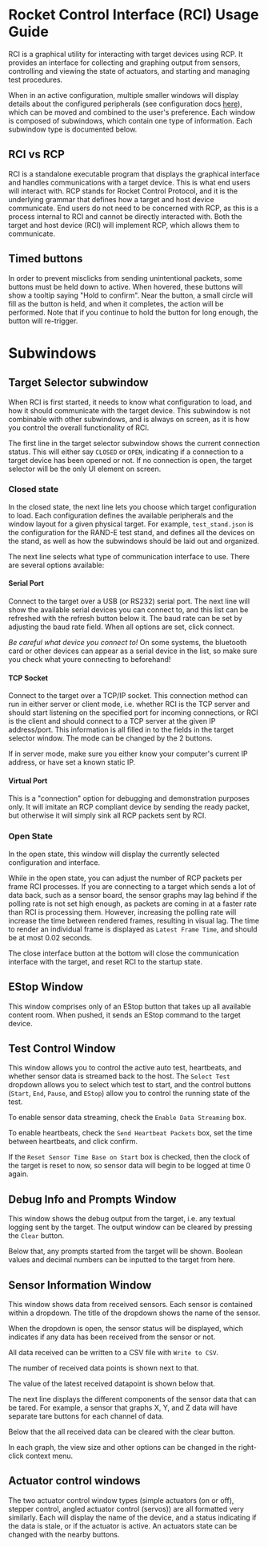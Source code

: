 # Rocket Control Interface (RCI) Usage Guide

RCI is a graphical utility for interacting with target devices using RCP. It provides an interface for collecting and
graphing output from sensors, controlling and viewing the state of actuators, and starting and managing test
procedures.

When in an active configuration, multiple smaller windows will display details about the configured peripherals (see
configuration docs [here](./json.md)), which can be moved and combined to the user's preference. Each window is
composed of subwindows, which contain one type of information. Each subwindow type is documented below.

## RCI vs RCP

RCI is a standalone executable program that displays the graphical interface and handles communications with a
target device. This is what end users will interact with. RCP stands for Rocket Control Protocol, and it is the
underlying grammar that defines how a target and host device communicate. End users do not need to be concerned with
RCP, as this is a process internal to RCI and cannot be directly interacted with. Both the target and host device
(RCI) will implement RCP, which allows them to communicate.

## Timed buttons

In order to prevent misclicks from sending unintentional packets, some buttons must be held down to active. When 
hovered, these buttons will show a tooltip saying "Hold to confirm". Near the button, a small circle will fill as 
the button is held, and when it completes, the action will be performed. Note that if you continue to hold the 
button for long enough, the button will re-trigger.

# Subwindows

## Target Selector subwindow

When RCI is first started, it needs to know what configuration to load, and how it should communicate with the
target device. This subwindow is not combinable with other subwindows, and is always on screen, as it is how you
control the overall functionality of RCI.

The first line in the target selector subwindow shows the current connection status. This will either say `CLOSED`
or `OPEN`, indicating if a connection to a target device has been opened or not. If no connection is open, the
target selector will be the only UI element on screen.

### Closed state

In the closed state, the next line lets you choose which target configuration to load. Each configuration defines the
available peripherals and the window layout for a given physical target. For example, `test_stand.json` is the
configuration for the RAND-E test stand, and defines all the devices on the stand, as well as how the subwindows should
be laid out and organized.

The next line selects what type of communication interface to use. There are several options available:

#### Serial Port

Connect to the target over a USB (or RS232) serial port. The next line will show the available serial devices you
can connect to, and this list can be refreshed with the refresh button below it. The baud rate can be set by
adjusting the baud rate field. When all options are set, click connect.

_Be careful what device you connect to!_ On some systems, the bluetooth card or other devices can appear as a serial
device in the list, so make sure you check what youre connecting to beforehand!

#### TCP Socket

Connect to the target over a TCP/IP socket. This connection method can run in either server or client mode, i.e.
whether RCI is the TCP server and should start listening on the specified port for incoming connections, or RCI is
the client and should connect to a TCP server at the given IP address/port. This information is all filled in to the
fields in the target selector window. The mode can be changed by the 2 buttons.

If in server mode, make sure you either know your computer's current IP address, or have set a known static IP.

#### Virtual Port

This is a "connection" option for debugging and demonstration purposes only. It will imitate an RCP compliant device
by sending the ready packet, but otherwise it will simply sink all RCP packets sent by RCI.

### Open State

In the open state, this window will display the currently selected configuration and interface.

While in the open state, you can adjust the number of RCP packets per frame RCI processes. If you are connecting to a
target which sends a lot of data back, such as a sensor board, the sensor graphs may lag behind if the polling rate is
not set high enough, as packets are coming in at a faster rate than RCI is processing them. However, increasing the
polling rate will increase the time between rendered frames, resulting in visual lag. The time to render an 
individual frame is displayed as `Latest Frame Time`, and should be at most 0.02 seconds.

The close interface button at the bottom will close the communication interface with the target, and reset RCI to 
the startup state.

## EStop Window

This window comprises only of an EStop button that takes up all available content room. When pushed, it sends an 
EStop command to the target device.

## Test Control Window

This window allows you to control the active auto test, heartbeats, and whether sensor data is streamed back to the 
host. The `Select Test` dropdown allows you to select which test to start, and the control buttons (`Start`, `End`, 
`Pause`, and `EStop`) allow you to control the running state of the test. 

To enable sensor data streaming, check the `Enable Data Streaming` box.

To enable heartbeats, check the `Send Heartbeat Packets` box, set the time between heartbeats, and click confirm.

If the `Reset Sensor Time Base on Start` box is checked, then the clock of the target is reset to now, so sensor 
data will begin to be logged at time 0 again.

## Debug Info and Prompts Window

This window shows the debug output from the target, i.e. any textual logging sent by the target. The output window 
can be cleared by pressing the `Clear` button.

Below that, any prompts started from the target will be shown. Boolean values and decimal numbers can be inputted to 
the target from here.

## Sensor Information Window

This window shows data from received sensors. Each sensor is contained within a dropdown. The title of the dropdown 
shows the name of the sensor. 

When the dropdown is open, the sensor status will be displayed, which indicates if any data has been received from 
the sensor or not.

All data received can be written to a CSV file with `Write to CSV`.

The number of received data points is shown next to that.

The value of the latest received datapoint is shown below that.

The next line displays the different components of the sensor data that can be tared. For example, a sensor that 
graphs X, Y, and Z data will have separate tare buttons for each channel of data.

Below that the all received data can be cleared with the clear button.

In each graph, the view size and other options can be changed in the right-click context menu.

## Actuator control windows

The two actuator control window types (simple actuators (on or off), stepper control, angled actuator control 
(servos)) are all formatted very similarly. Each will display the name of the device, and a status indicating if the 
data is stale, or if the actuator is active. An actuators state can be changed with the nearby buttons.
